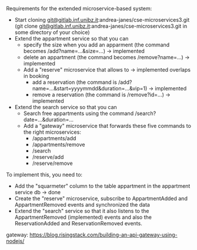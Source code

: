 Requirements for the extended microservice-based system:

- Start cloning git@gitlab.inf.unibz.it:andrea-janes/cse-microservices3.git (git clone git@gitlab.inf.unibz.it:andrea-janes/cse-microservices3.git in some directory of your choice)
- Extend the appartment service so that you can
  - specify the size when you add an apparment (the command becomes /add?name=...&size=...) -> implemented
  - delete an appartment (the command becomes /remove?name=...) -> implemented
  - Add a "reserve" microservice that allows to -> implemented overlaps in booking
    - add a reservation (the command is /add?name=...&start=yyyymmdd&duration=...&vip=1) -> implemented
    - remove a reservation (the command is /remove?id=...) -> implemented
- Extend the search service so that you can 
  - Search free appartments using the command /search?date=...&duration=...
  - Add a "gateway" microservice that forwards these five commands to the right microservices:
      - /appartments/add
      - /appartments/remove
      - /search
      - /reserve/add
      - /reserve/remove


To implement this, you need to:

- Add the "squarmeter" column to the table appartment in the appartment service db -> done
- Create the "reserve" microservice, subscribe to AppartmentAdded and AppartmentRemoved events and synchronized the data
- Extend the "search" service so that it also listens to the AppartmentRemoved (implemented) events and also the ReservationAdded and ReservationRemoved events.


gateway: https://blog.risingstack.com/building-an-api-gateway-using-nodejs/

